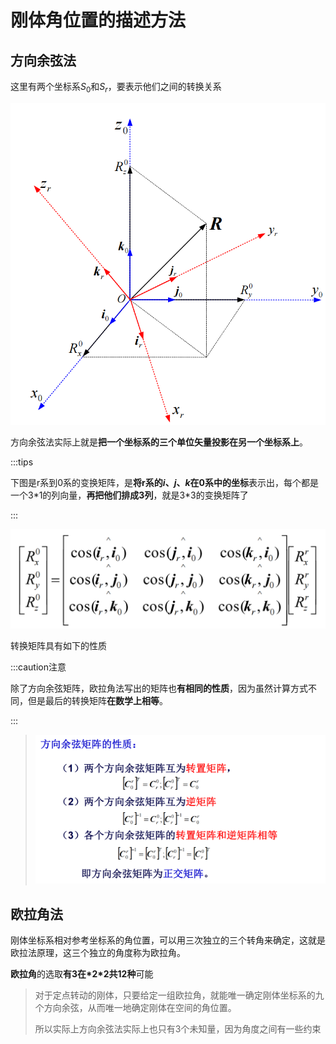 # 刚体角位置的描述方法

## 方向余弦法

这里有两个坐标系$S_0$和$S_r$，要表示他们之间的转换关系

![image-20230611154218486](./assets/image-20230611154218486.png)

方向余弦法实际上就是**把一个坐标系的三个单位矢量投影在另一个坐标系上**。

:::tips

下图是r系到0系的变换矩阵，是**将r系的$i$、$j$、$k$在0系中的坐标**表示出，每个都是一个3*1的列向量，**再把他们排成3列**，就是3\*3的变换矩阵了

:::

![image-20230611154603051](./assets/image-20230611154603051.png)

转换矩阵具有如下的性质

:::caution注意

除了方向余弦矩阵，欧拉角法写出的矩阵也**有相同的性质**，因为虽然计算方式不同，但是最后的转换矩阵**在数学上相等**。

:::

> ![image-20230611155031054](./assets/image-20230611155031054.png)

## 欧拉角法

刚体坐标系相对参考坐标系的角位置，可以用三次独立的三个转角来确定，这就是欧拉法原理，这三个独立的角度称为欧拉角。

**欧拉角**的选取**有3在\*2\*2共12种**可能

> 对于定点转动的刚体，只要给定一组欧拉角，就能唯一确定刚体坐标系的九个方向余弦，从而唯一地确定刚体在空间的角位置。
>
> 所以实际上方向余弦法实际上也只有3个未知量，因为角度之间有一些约束